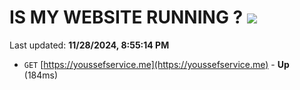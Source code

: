 # IS MY WEBSITE RUNNING ? [![](https://img.shields.io/static/v1?label=Sponsor&message=%E2%9D%A4&logo=GitHub&color=%23fe8e86)](https://github.com/sponsors/Youssef-Lehmam)

Last updated: **11/28/2024, 8:55:14 PM**

- `GET` [https://youssefservice.me](https://youssefservice.me) - **Up** (184ms)

